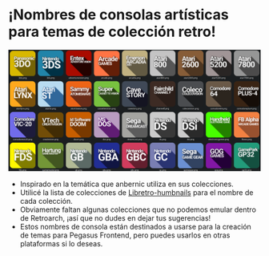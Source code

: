 # ¡Nombres de consolas artísticas para temas de colección retro!

![image alt](https://github.com/ZagonAb/Systems-Arts-consoles/blob/e56cfade93fff7a8c3d6c0e3761c6a481b373453/.scrennshot/image.png)
- Inspirado en la temática que anbernic utiliza en sus colecciones.
- Utilicé la lista de colecciones de [Libretro-humbnails](https://github.com/libretro-thumbnails/libretro-thumbnails) para el nombre de cada colección.
- Obviamente faltan algunas colecciones que no podemos emular dentro de Retroarch, ¡así que no dudes en dejar tus sugerencias!
- Estos nombres de consola están destinados a usarse para la creación de temas para Pegasus Frontend, pero puedes usarlos en otras plataformas si lo deseas.



